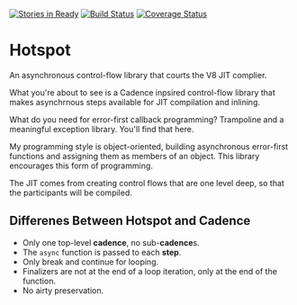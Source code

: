 [![Stories in Ready](https://badge.waffle.io/bigeasy/hotspot.png?label=ready&title=Ready)](https://waffle.io/bigeasy/hotspot)
[![Build Status](https://travis-ci.org/bigeasy/hotspot.svg)](https://travis-ci.org/bigeasy/hotspot) [![Coverage Status](https://coveralls.io/repos/bigeasy/hotspot/badge.svg?branch=master&service=github)](https://coveralls.io/github/bigeasy/hotspot?branch=master)

# Hotspot

An asynchronous control-flow library that courts the V8 JIT complier.

What you're about to see is a Cadence inpsired control-flow library that makes
asynchrnous steps available for JIT compilation and inlining.

What do you need for error-first callback programming? Trampoline and a
meaningful exception library. You'll find that here.

My programming style is object-oriented, building asynchronous error-first
functions and assigning them as members of an object. This library encourages
this form of programming.

The JIT comes from creating control flows that are one level deep, so that the
participants will be compiled.

## Differenes Between Hotspot and Cadence

 * Only one top-level **cadence**, no sub-**cadence**s.
 * The `async` function is passed to each **step**.
 * Only break and continue for looping.
 * Finalizers are not at the end of a loop iteration, only at the end of the
 function.
 * No airty preservation.
